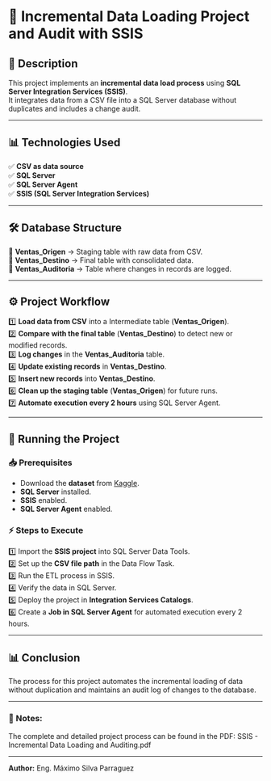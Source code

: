 # 🚀 Incremental Data Loading Project and Audit with SSIS

## 📌 Description  
This project implements an **incremental data load process** using **SQL Server Integration Services (SSIS)**.  
It integrates data from a CSV file into a SQL Server database without duplicates and includes a change audit.  

---

## 📊 **Technologies Used**  
✅ **CSV as data source**  
✅ **SQL Server**  
✅ **SQL Server Agent**  
✅ **SSIS (SQL Server Integration Services)** 

---

## 🛠 **Database Structure**  

🔹 **Ventas_Origen** → Staging table with raw data from CSV.  
🔹 **Ventas_Destino** → Final table with consolidated data.  
🔹 **Ventas_Auditoria** → Table where changes in records are logged.  

---

## ⚙ **Project Workflow**  

1️⃣ **Load data from CSV** into a Intermediate table (**Ventas_Origen**).  
2️⃣ **Compare with the final table** (**Ventas_Destino**) to detect new or modified records.  
3️⃣ **Log changes** in the **Ventas_Auditoria** table.  
4️⃣ **Update existing records** in **Ventas_Destino**.  
5️⃣ **Insert new records** into **Ventas_Destino**.  
6️⃣ **Clean up the staging table** (**Ventas_Origen**) for future runs.  
7️⃣ **Automate execution every 2 hours** using SQL Server Agent.  

---

## 🚀 **Running the Project**  

### 📥 **Prerequisites**  
- Download the **dataset** from [Kaggle](https://www.kaggle.com/datasets/vivek468/superstore-dataset-final).
- **SQL Server** installed.  
- **SSIS** enabled.
- **SQL Server Agent** enabled.  

### ⚡ **Steps to Execute**  
1️⃣ Import the **SSIS project** into SQL Server Data Tools.  
2️⃣ Set up the **CSV file path** in the Data Flow Task.  
3️⃣ Run the ETL process in SSIS.  
4️⃣ Verify the data in SQL Server.  
5️⃣ Deploy the project in **Integration Services Catalogs**.  
6️⃣ Create a **Job in SQL Server Agent** for automated execution every 2 hours.  

---

## 📊 **Conclusion**

The process for this project automates the incremental loading of data without duplication and maintains an audit log of changes to the database.

---

### 📌 Notes:
The complete and detailed project process can be found in the PDF: SSIS - Incremental Data Loading and Auditing.pdf

---

**Author:** Eng. Máximo Silva Parraguez
